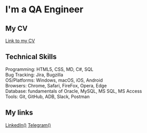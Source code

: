 # I'm a QA Engineer


## My CV

[Link to my CV](https://docs.google.com/document/d/1ZXm_Rub609JJ5u6mX-dDsWK7e6HJPDyY/edit?usp=share_link&ouid=116725339981788237776&rtpof=true&sd=true)


## Technical Skills

Programming:	HTML5, CSS, MD, C#, SQL  
Bug Tracking:	Jira, Bugzilla  
OS/Platforms:	Windows, macOS, iOS, Android  
Browsers:		Chrome, Safari, FireFox, Opera, Edge  
Database:		fundamentals of Oracle, MySQL, MS SQL, MS Access  
Tools: 		    Git, GitHub, ADB, Slack, Postman  

## My links

[LinkedIn()](https://www.linkedin.com/in/mikhail-a-0b0b94204/)
[Telegram()](https://t.me/mechanizzzm)




<!--
**kktpdr/kktpdr** is a ✨ _special_ ✨ repository because its `README.md` (this file) appears on your GitHub profile.

Here are some ideas to get you started:

- 🔭 I’m currently working on ...
- 🌱 I’m currently learning ...
- 👯 I’m looking to collaborate on ...
- 🤔 I’m looking for help with ...
- 💬 Ask me about ...
- 📫 How to reach me: ...
- 😄 Pronouns: ...
- ⚡ Fun fact: ...
-->
